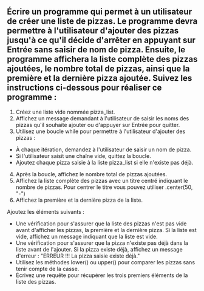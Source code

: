 Écrire un programme qui permet à un utilisateur de créer une liste de pizzas. Le programme devra permettre à l'utilisateur d'ajouter des pizzas jusqu'à ce qu'il décide d'arrêter en appuyant sur Entrée sans saisir de nom de pizza. Ensuite, le programme affichera la liste complète des pizzas ajoutées, le nombre total de pizzas, ainsi que la première et la dernière pizza ajoutée. Suivez les instructions ci-dessous pour réaliser ce programme :
---
1. Créez une liste vide nommée pizza_list.
2. Affichez un message demandant à l'utilisateur de saisir les noms des pizzas qu'il souhaite
ajouter ou d'appuyer sur Entrée pour quitter.
3. Utilisez une boucle while pour permettre à l'utilisateur d'ajouter des pizzas :
- À chaque itération, demandez à l'utilisateur de saisir un nom de pizza.
- Si l'utilisateur saisit une chaîne vide, quittez la boucle.
- Ajoutez chaque pizza saisie à la liste pizza_list si elle n'existe pas déjà.
4. Après la boucle, affichez le nombre total de pizzas ajoutées.
5. Affichez la liste complète des pizzas avec un titre centré indiquant le nombre de pizzas. Pour
centrer le titre vous pouvez utiliser .center(50, "-")
6. Affichez la première et la dernière pizza de la liste.

Ajoutez les éléments suivants :
- Une vérification pour s'assurer que la liste des pizzas n'est pas vide avant d'afficher les
pizzas, la première et la dernière pizza. Si la liste est vide, affichez un message indiquant
que la liste est vide.
- Une vérification pour s'assurer que la pizza n'existe pas déjà dans la liste avant de
l'ajouter. Si la pizza existe déjà, affichez un message d'erreur : "ERREUR !!! La pizza saisie
existe déjà."
- Utilisez les méthodes lower() ou upper() pour comparer les pizzas sans tenir compte de la
casse.
- Écrivez une requête pour récupérer les trois premiers éléments de la liste des pizzas.